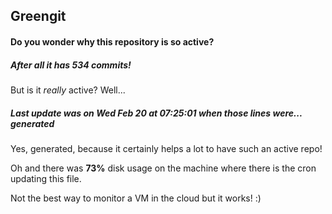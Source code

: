## Greengit

#### Do you wonder why this repository is so active?

##### After all it has 534 commits!

But is it *really* active? Well...

##### Last update was on Wed Feb 20 at 07:25:01 when those lines were... generated

Yes, generated, because it certainly helps a lot to have such an active repo!

Oh and there was **73%** disk usage on the machine
where there is the cron updating this file.

Not the best way to monitor a VM in the cloud but it works! :)
